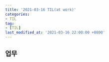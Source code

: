 ```yaml
---
title: '2021-03-16 TIL(at work)'
categories:
- TIL
tag:
- [TIL]
last_modified_at: '2021-03-16 22:00:00 +0800'
---
```


## 업무
